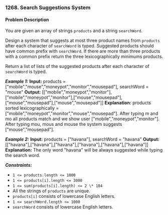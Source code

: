### 1268. Search Suggestions System

#### Problem Description

You are given an array of strings `products` and a string `searchWord`.

Design a system that suggests at most three product names from `products` after each character of `searchWord` is typed. Suggested products should have common prefix with `searchWord`. If there are more than three products with a common prefix return the three lexicographically minimums products.

Return a list of lists of the suggested products after each character of `searchWord` is typed.

**_Example 1:_**
**Input:** products = ["mobile","mouse","moneypot","monitor","mousepad"], searchWord = "mouse"
**Output:** [["mobile","moneypot","monitor"],["mobile","moneypot","monitor"],["mouse","mousepad"],["mouse","mousepad"],["mouse","mousepad"]]
**Explanation:** products sorted lexicographically = ["mobile","moneypot","monitor","mouse","mousepad"].
After typing m and mo all products match and we show user ["mobile","moneypot","monitor"].
After typing mou, mous and mouse the system suggests ["mouse","mousepad"].

**_Example 2:_**
**Input:** products = ["havana"], searchWord = "havana"
**Output:** [["havana"],["havana"],["havana"],["havana"],["havana"],["havana"]]
**Explanation:** The only word "havana" will be always suggested while typing the search word.

**_Constraints:_**

- `1 <= products.length <= 1000`
- `1 <= products[i].length <= 3000`
- `1 <= sum(products[i].length) <= 2 \* 104`
- All the strings of `products` are unique.
- `products[i]` consists of lowercase English letters.
- `1 <= searchWord.length <= 1000`
- `searchWord` consists of lowercase English letters.
